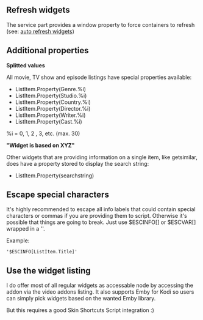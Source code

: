 ## Refresh widgets
The service part provides a window property to force containers to refresh (see: [auto refresh widgets](https://github.com/sualfred/script.embuary.helper/wiki/Service:-Running-tasks#auto-refresh-widgets))

## Additional properties

**Splitted values**

All movie, TV show and episode listings have special properties available:
* ListItem.Property(Genre.%i)
* ListItem.Property(Studio.%i)
* ListItem.Property(Country.%i)
* ListItem.Property(Director.%i)
* ListItem.Property(Writer.%i)
* ListItem.Property(Cast.%i)

%i = 0, 1, 2 , 3, etc. (max. 30)

**"Widget is based on XYZ"**

Other widgets that are providing information on a single item, like getsimilar, does have a property stored to display the search string:
* ListItem.Property(searchstring)

## Escape special characters
It's highly recommended to escape all info labels that could contain special characters or commas if you are providing them to script. Otherwise it's possible that things are going to break. Just use $ESCINFO[] or  $ESCVAR[] wrapped in a ''.

Example:

`'$ESCINFO[ListItem.Title]'`

## Use the widget listing

I do offer most of all regular widgets as accessable node by accessing the addon via the video addons listing.
It also supports Emby for Kodi so users can simply pick widgets based on the wanted Emby library.

But this requires a good Skin Shortcuts Script integration :)